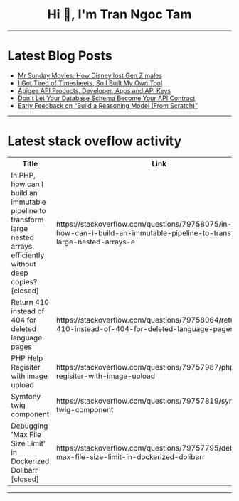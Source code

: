 <h1 align="center">Hi 👋, I'm Tran Ngoc Tam</h1>

---

# Latest Blog Posts 
<!-- BLOG-POST-LIST:START -->
- [Mr Sunday Movies: How Disney lost Gen Z males](https://dev.to/popcorn_movies/mr-sunday-movies-how-disney-lost-gen-z-males-36fn)
- [I Got Tired of Timesheets, So I Built My Own Tool](https://dev.to/xraytangooscar/i-got-tired-of-timesheets-so-i-built-my-own-tool-4ege)
- [Apigee API Products, Developer, Apps and API Keys](https://dev.to/mahmoudsayed96/apigee-api-products-developer-apps-and-api-keys-2paa)
- [Don&#39;t Let Your Database Schema Become Your API Contract](https://dev.to/thanmatt/dont-let-your-database-schema-become-your-api-contract-2nke)
- [Early Feedback on “Build a Reasoning Model &lpar;From Scratch&rpar;”](https://dev.to/aairom/early-feedback-on-build-a-reasoning-model-from-scratch-h4)
<!-- BLOG-POST-LIST:END -->

---

# Latest stack oveflow activity
<table>
  <tr><th>Title</th><th>Link</th></tr>
  <!-- STACKOVERFLOW:START --><tr><td>In PHP, how can I build an immutable pipeline to transform large nested arrays efficiently without deep copies? [closed]</td><td>https://stackoverflow.com/questions/79758075/in-php-how-can-i-build-an-immutable-pipeline-to-transform-large-nested-arrays-e</td></tr><tr><td>Return 410 instead of 404 for deleted language pages</td><td>https://stackoverflow.com/questions/79758064/return-410-instead-of-404-for-deleted-language-pages</td></tr><tr><td>PHP Help Regisiter with image upload</td><td>https://stackoverflow.com/questions/79757987/php-help-regisiter-with-image-upload</td></tr><tr><td>Symfony twig component</td><td>https://stackoverflow.com/questions/79757819/symfony-twig-component</td></tr><tr><td>Debugging &#39;Max File Size Limit&#39; in Dockerized Dolibarr [closed]</td><td>https://stackoverflow.com/questions/79757795/debugging-max-file-size-limit-in-dockerized-dolibarr</td></tr><!-- STACKOVERFLOW:END -->
</table>

---


